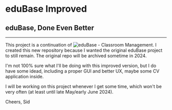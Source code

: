# eduBase Improved
## eduBase, Done Even Better
---
This project is a continuation of ![eduBase - Classroom Management](https://github.com/Gargantuan5k/edu-base).
I created this new repository because I wanted the original eduBase project to still remain. The original repo will be archived sometime in 2024.

I'm not 100% sure what I'll be doing with this improved version, but I do have some idead, including a proper GUI and better UX, maybe some CV  application inside.

I will be working on this project whenever I get some time, which won't be very often (at least until late May/early June 2024).

Cheers, Sid
